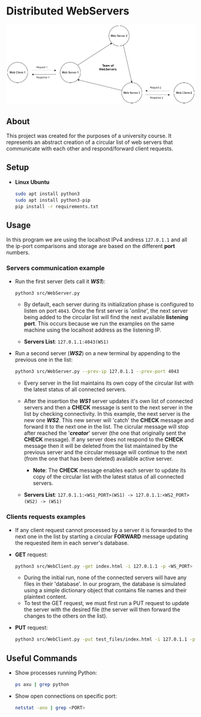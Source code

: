 # Distributed WebServers

![Screenshot](arch.png)

## About

Τhis project was created for the purposes of a university course. It represents an abstract creation of a circular list of web servers that communicate with each other and respond/forward client requests.

## Setup

- **Linux Ubuntu**

    ```bash
    sudo apt install python3
    sudo apt install python3-pip
    pip install -r requirements.txt
    ```

## Usage

In this program we are using the localhost IPv4 andress `127.0.1.1` and all the ip-port comparisons and storage are based on the different **port** numbers.

### Servers communication example

- Run the first server (lets call it ***WS1***):

    ```bash
    python3 src/WebServer.py
    ```

    - By default, each server during its initialization phase is configured to listen on port `4043`. Once the first server is '*online*', the next server being added to the circular list will find the next available **listening port**. This occurs because we run the examples on the same machine using the localhost address as the listening IP.

    - **Servers List**: `127.0.1.1:4043(WS1)`

- Run a second server (***WS2***) on a new terminal by appending to the previous one in the list:

    ```bash
    python3 src/WebServer.py --prev-ip 127.0.1.1 --prev-port 4043
    ```

  - Every server in the list maintains its own copy of the circular list with the latest status of all connected servers.

  - After the insertion the ***WS1*** server updates it's own list of connected servers and then a **CHECK** message is sent to the next server in the list by checking connectivity. In this example, the next server is the new one ***WS2***. This new server will 'catch' the **CHECK** message and forward it to the next one in the list. The cicrular message will stop after reached the '***creator***' server (the one that originally sent the **CHECK** message). If any server does not respond to the **CHECK** message then it will be deleted from the list maintained by the previous server and the circular message will continue to the next (from the one that has been deleted) available active server.

    - **Note**: The **CHECK** message enables each server to update its copy of the circular list with the latest status of all connected servers.

  - **Servers List**: `127.0.1.1:<WS1_PORT>(WS1) -> 127.0.1.1:<WS2_PORT>(WS2) -> (WS1)`

### Clients requests examples

- If any client request cannot processed by a server it is forwarded to the next one in the list by starting a circular **FORWARD** message updating the requested item in each server's database.

- **GET** request:
  
    ```bash
    python3 src/WebClient.py -get index.html -i 127.0.1.1 -p <WS_PORT>
    ```

    - During the initial run, none of the connected servers will have any files in their 'database'. In our program, the database is simulated using a simple dictionary object that contains file names and their plaintext content.
    - To test the GET request, we must first run a PUT request to update the server with the desired file (the server will then forward the changes to the others on the list).

- **PUT** request:
  
    ```bash
    python3 src/WebClient.py -put test_files/index.html -i 127.0.1.1 -p <WS_PORT>
    ```

## Useful Commands

- Show processes running Python:

    ```bash
    ps axu | grep python
    ```

- Show open connections on specific port:

    ```bash
    netstat -ano | grep <PORT>
    ```
